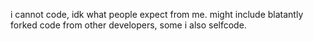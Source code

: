 i cannot code, idk what people expect from me. might include blatantly forked code from other developers, some i also selfcode.
